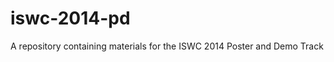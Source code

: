 iswc-2014-pd
============

A repository containing materials for the ISWC 2014 Poster and Demo Track
